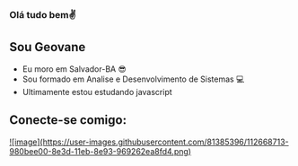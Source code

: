 ### Olá tudo bem✌
## Sou Geovane                                                          
- Eu moro em Salvador-BA :sunglasses:
- Sou formado em Analise e  Desenvolvimento de Sistemas 💻
- Ultimamente estou estudando javascript

##  Conecte-se comigo:

<a href="https://www.linkedin.com/in/geovanenascimento/" target="_blank">
![image](https://user-images.githubusercontent.com/81385396/112668713-980bee00-8e3d-11eb-8e93-969262ea8fd4.png)




